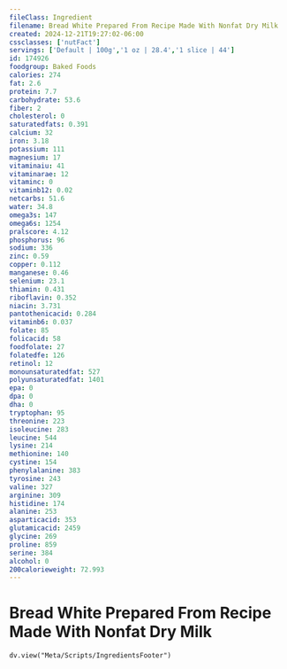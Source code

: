 ```yaml
---
fileClass: Ingredient
filename: Bread White Prepared From Recipe Made With Nonfat Dry Milk
created: 2024-12-21T19:27:02-06:00
cssclasses: ['nutFact']
servings: ['Default | 100g','1 oz | 28.4','1 slice | 44']
id: 174926
foodgroup: Baked Foods
calories: 274
fat: 2.6
protein: 7.7
carbohydrate: 53.6
fiber: 2
cholesterol: 0
saturatedfats: 0.391
calcium: 32
iron: 3.18
potassium: 111
magnesium: 17
vitaminaiu: 41
vitaminarae: 12
vitaminc: 0
vitaminb12: 0.02
netcarbs: 51.6
water: 34.8
omega3s: 147
omega6s: 1254
pralscore: 4.12
phosphorus: 96
sodium: 336
zinc: 0.59
copper: 0.112
manganese: 0.46
selenium: 23.1
thiamin: 0.431
riboflavin: 0.352
niacin: 3.731
pantothenicacid: 0.284
vitaminb6: 0.037
folate: 85
folicacid: 58
foodfolate: 27
folatedfe: 126
retinol: 12
monounsaturatedfat: 527
polyunsaturatedfat: 1401
epa: 0
dpa: 0
dha: 0
tryptophan: 95
threonine: 223
isoleucine: 283
leucine: 544
lysine: 214
methionine: 140
cystine: 154
phenylalanine: 383
tyrosine: 243
valine: 327
arginine: 309
histidine: 174
alanine: 253
asparticacid: 353
glutamicacid: 2459
glycine: 269
proline: 859
serine: 384
alcohol: 0
200calorieweight: 72.993
---
```


# Bread White Prepared From Recipe Made With Nonfat Dry Milk

```dataviewjs
dv.view("Meta/Scripts/IngredientsFooter")
```